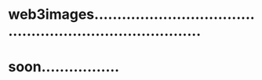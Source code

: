 # web3images.............................................................................
# soon.................
